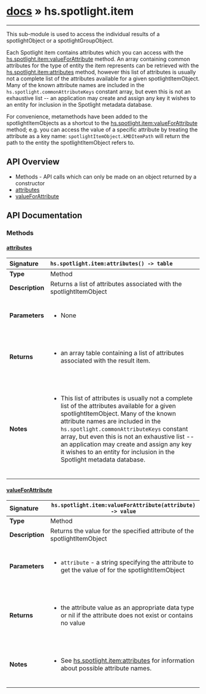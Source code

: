 # [docs](index.md) » hs.spotlight.item
---

This sub-module is used to access the individual results of a spotlightObject or a spotlightGroupObject.

Each Spotlight item contains attributes which you can access with the [hs.spotlight.item:valueForAttribute](#valueForAttribute) method. An array containing common attributes for the type of entity the item represents can be retrieved with the [hs.spotlight.item:attributes](#attributes) method, however this list of attributes is usually not a complete list of the attributes available for a given spotlightItemObject. Many of the known attribute names are included in the `hs.spotlight.commonAttributeKeys` constant array, but even this is not an exhaustive list -- an application may create and assign any key it wishes to an entity for inclusion in the Spotlight metadata database.

For convenience, metamethods have been added to the spotlightItemObjects as a shortcut to the [hs.spotlight.item:valueForAttribute](#valueForAttribute) method; e.g. you can access the value of a specific attribute by treating the attribute as a key name: `spotlightItemObject.kMDItemPath` will return the path to the entity the spotlightItemObject refers to.

## API Overview
* Methods - API calls which can only be made on an object returned by a constructor
 * [attributes](#attributes)
 * [valueForAttribute](#valueforattribute)

## API Documentation

### Methods

#### [attributes](#attributes)
| <span style="float: left;">**Signature**</span> | <span style="float: left;">`hs.spotlight.item:attributes() -> table` </span>                                                          |
| -----------------------------------------------------|---------------------------------------------------------------------------------------------------------|
| **Type**                                             | Method                                                                                         |
| **Description**                                      | Returns a list of attributes associated with the spotlightItemObject                                                                                         |
| **Parameters**                                       | <ul><br /><li>None</li><br /></ul>                                        |
| **Returns**                                          | <ul><br /><li>an array table containing a list of attributes associated with the result item.</li><br /></ul>                                           |
| **Notes**                                            | <ul><br /><li>This list of attributes is usually not a complete list of the attributes available for a given spotlightItemObject. Many of the known attribute names are included in the <code>hs.spotlight.commonAttributeKeys</code> constant array, but even this is not an exhaustive list -- an application may create and assign any key it wishes to an entity for inclusion in the Spotlight metadata database.</li><br /></ul>                                             |

#### [valueForAttribute](#valueforattribute)
| <span style="float: left;">**Signature**</span> | <span style="float: left;">`hs.spotlight.item:valueForAttribute(attribute) -> value` </span>                                                          |
| -----------------------------------------------------|---------------------------------------------------------------------------------------------------------|
| **Type**                                             | Method                                                                                         |
| **Description**                                      | Returns the value for the specified attribute of the spotlightItemObject                                                                                         |
| **Parameters**                                       | <ul><br /><li><code>attribute</code> - a string specifying the attribute to get the value of for the spotlightItemObject</li><br /></ul>                                        |
| **Returns**                                          | <ul><br /><li>the attribute value as an appropriate data type or nil if the attribute does not exist or contains no value</li><br /></ul>                                           |
| **Notes**                                            | <ul><br /><li>See <a href="#attributes">hs.spotlight.item:attributes</a> for information about possible attribute names.</li><br /></ul>                                             |

